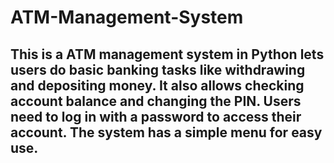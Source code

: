 # ATM-Management-System
## This is a ATM management system in Python lets users do basic banking tasks like withdrawing and depositing money. It also allows checking account balance and changing the PIN. Users need to log in with a password to access their account. The system has a simple menu for easy use.
